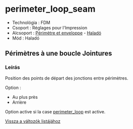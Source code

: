 # perimeter\_loop\_seam

* Technológia : FDM
* Csoport : Réglages pour l'Impression
* Alcsoport : [Périmètre et enveloppe](../print_settings/print_settings.md#périmètre-et-enveloppe) - [Haladó](../print_settings/print_settings.md#Haladó)
* Mód : Haladó

## Périmètres à une boucle Jointures

### Leírás

Position des points de départ des jonctions entre périmètres.

Option :

* Au plus près
* Arrière

Option active si la case [perimeter\_loop](perimeter_loop.md) est active.

[Vissza a változók listájához](variable_list.md)

